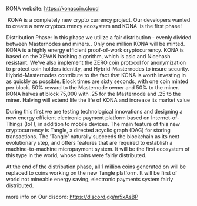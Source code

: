 KONA
website: https://konacoin.cloud

 KONA is a completely new crypto currency project. Our developers wanted to create a new cryptocurrency ecosystem and 
 KONA  is the first phase! 

Distribution Phase: In this phase we utilize a fair distribution - evenly divided between Masternodes and miners.. 
Only one million KONA will be minted. KONA is a highly energy efficient proof-of-work cryptocurrency. KONA is based 
on the XEVAN hashing algorithm, which is asic and Nicehash resistant. We've also implement the ZERO coin protocol for 
anonymization to protect coin holders identity, and Hybrid-Masternodes to insure security. Hybrid-Masternodes 
contribute to the fact that KONA is worth investing in as quickly as possible. Block times are sixty seconds, with 
one coin minted per block. 50% reward to the Masternode owner and 50% to the miner. KONA halves at block 75,000 with 
.25 for the Masternode and .25 to the miner. Halving will extend life the life of KONA and increase its market value

During this first we are testing technological innovations and designing a new energy efficient electronic payment 
platform based on Internet-of-Things (IoT), in addition to mobile devices. The main feature of this new 
cryptocurrency is  Tangle, a directed acyclic graph (DAG) for storing transactions. The 'Tangle' naturally succeeds 
the blockchain as its next evolutionary step, and offers features that are required to establish a machine-to-machine 
micropayment system. It will be the first ecosystem of this type in the world, whose coins were fairly distributed.

At the end of the distribution phase, all 1 million coins generated on will be replaced to coins working on the new 
Tangle platform. It will be first of world not mineable energy saving, electronic payments system fairly distributed.

  
  more info on Our discord: https://discord.gg/m5xAsBP
  
  


